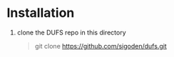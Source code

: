 # Installation
1. clone the DUFS repo in this directory
	> git clone https://github.com/sigoden/dufs.git

